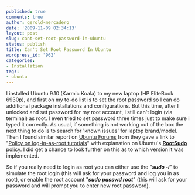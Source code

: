 ```yaml
---
published: true
comments: true
author: gerold-mercadero
date: '2009-11-09 02:34:13'
layout: post
slug: cant-set-root-password-in-ubuntu
status: publish
title: Can't Set Root Password In Ubuntu
wordpress_id: '962'
categories:
- Installation
tags:
- ubuntu
---
```


I installed Ubuntu 9.10 (Karmic Koala) to my new laptop (HP EliteBook 6930p), and first on my to-do list is to set the root password so I can do additional package installations and configurations.  But this time, after I unlocked and set password for my root account,  i still can't login (via terminal) as root.  I even tried to set password three times just to make sure i typed it correctly.  As usual, if something is not working out of the box the next thing to do is to search for 'known issues' for laptop brand/model.  Then I found similar report on [Ubuntu Forums](http://ubuntuforums.org/showthread.php?t=1310671) from they gave a link to "[Policy on log-in-as-root tutorials](http://ubuntuforums.org/showthread.php?t=716201)" with explanation on Ubuntu's [**RootSudo** policy](https://help.ubuntu.com/community/RootSudo).  I did get a chance to look further on this as to which version it was implemented.

So if you really need to login as root you can either use the "_**sudo -i**_" to simulate the root login (this will ask for your password and log you in as root), or enable the root account "_**sudo passwd root**_" (this will ask for your password and will prompt you to enter new root password).
